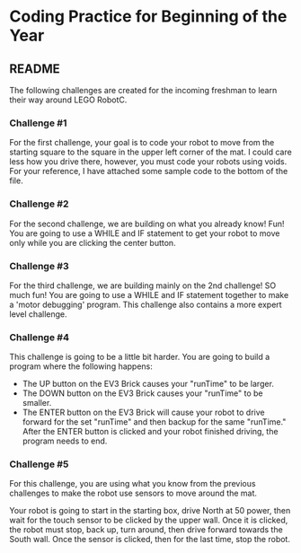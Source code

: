 # Coding Practice for Beginning of the Year
## README

The following challenges are created for the incoming freshman to learn their way around LEGO RobotC.

### Challenge #1

For the first challenge, your goal is to code your robot to move from the starting square to the square in the upper left corner of the mat. I could care less how you drive there, however, you must code your robots using voids. For your reference, I have attached some sample code to the bottom of the file.

### Challenge #2

For the second challenge, we are building on what you already know! Fun! You are going to use a WHILE and IF statement to get your robot to move only while you are clicking the center button.

### Challenge #3

For the third challenge, we are building mainly on the 2nd challenge! SO much fun! You are going to use a WHILE and IF statement together to make a 'motor debugging' program. This challenge also contains a more expert level challenge.

### Challenge #4

This challenge is going to be a little bit harder. You are going to build a program where the following happens:

 - The UP button on the EV3 Brick causes your "runTime" to be larger.
 - The DOWN button on the EV3 Brick causes your "runTime" to be smaller.
 - The ENTER button on the EV3 Brick will cause your robot to drive forward for the set "runTime" and then backup for the same "runTime." After the ENTER button is clicked and your robot finished driving, the program needs to end.

### Challenge #5

For this challenge, you are using what you know from the previous challenges to make the robot use sensors to move around the mat.

Your robot is going to start in the starting box, drive North at 50 power, then wait for the touch sensor to be clicked by the upper wall. Once it is clicked, the robot must stop, back up, turn around, then drive forward towards the South wall. Once the sensor is clicked, then for the last time, stop the robot.

